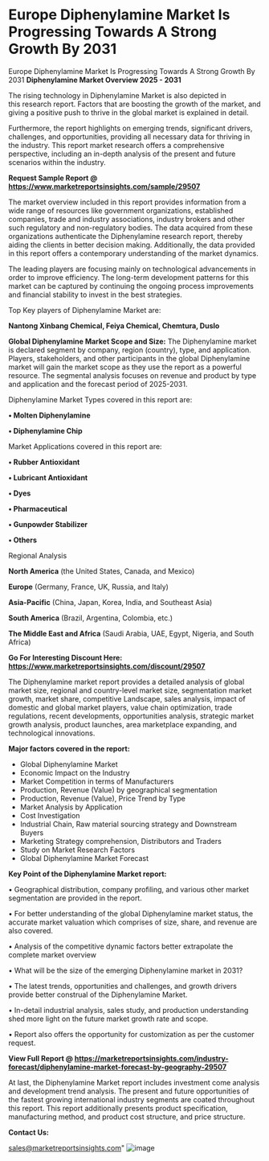 # Europe Diphenylamine Market Is Progressing Towards A Strong Growth By 2031
Europe Diphenylamine Market Is Progressing Towards A Strong Growth By 2031
<Strong> Diphenylamine Market Overview 2025 - 2031</strong>

The rising technology in Diphenylamine Market is also depicted in this research report. Factors that are boosting the growth of the market, and giving a positive push to thrive in the global market is explained in detail.

Furthermore, the report highlights on emerging trends, significant drivers, challenges, and opportunities, providing all necessary data for thriving in the industry. This report market research offers a comprehensive perspective, including an in-depth analysis of the present and future scenarios within the industry.

<strong>Request Sample Report @ <a href=https://www.marketreportsinsights.com/sample/29507>https://www.marketreportsinsights.com/sample/29507</a></strong>

The market overview included in this report provides information from a wide range of resources like government organizations, established companies, trade and industry associations, industry brokers and other such regulatory and non-regulatory bodies. The data acquired from these organizations authenticate the Diphenylamine research report, thereby aiding the clients in better decision making. Additionally, the data provided in this report offers a contemporary understanding of the market dynamics.

The leading players are focusing mainly on technological advancements in order to improve efficiency. The long-term development patterns for this market can be captured by continuing the ongoing process improvements and financial stability to invest in the best strategies.

Top Key players of Diphenylamine Market are:

<strong>Nantong Xinbang Chemical, Feiya Chemical, Chemtura, Duslo</strong>

<strong><b>Global Diphenylamine Market Scope and Size:</b></strong>
The Diphenylamine market is declared segment by company, region (country), type, and application. Players, stakeholders, and other participants in the global Diphenylamine market will gain the market scope as they use the report as a powerful resource. The segmental analysis focuses on revenue and product by type and application and the forecast period of 2025-2031.

Diphenylamine Market Types covered in this report are:

<strong>• Molten Diphenylamine

• Diphenylamine Chip</strong>

Market Applications covered in this report are:

<strong>• Rubber Antioxidant

• Lubricant Antioxidant

• Dyes

• Pharmaceutical

• Gunpowder Stabilizer

• Others</strong> 

Regional Analysis

<strong>North America</strong> (the United States, Canada, and Mexico)

<strong>Europe</strong> (Germany, France, UK, Russia, and Italy)

<strong>Asia-Pacific</strong> (China, Japan, Korea, India, and Southeast Asia)

<strong>South America</strong> (Brazil, Argentina, Colombia, etc.)

<strong>The Middle East and Africa</strong> (Saudi Arabia, UAE, Egypt, Nigeria, and South Africa)

<strong>Go For Interesting Discount Here: <a href=https://www.marketreportsinsights.com/discount/29507>https://www.marketreportsinsights.com/discount/29507</a></strong>

The Diphenylamine market report provides a detailed analysis of global market size, regional and country-level market size, segmentation market growth, market share, competitive Landscape, sales analysis, impact of domestic and global market players, value chain optimization, trade regulations, recent developments, opportunities analysis, strategic market growth analysis, product launches, area marketplace expanding, and technological innovations.

<strong><b>Major factors covered in the report:</b></strong>
<ul>
  <li>Global Diphenylamine Market </li>
  <li>Economic Impact on the Industry</li>
  <li>Market Competition in terms of Manufacturers</li>
  <li>Production, Revenue (Value) by geographical segmentation</li>
  <li>Production, Revenue (Value), Price Trend by Type</li>
  <li>Market Analysis by Application</li>
  <li>Cost Investigation</li>
  <li>Industrial Chain, Raw material sourcing strategy and Downstream Buyers</li>
  <li>Marketing Strategy comprehension, Distributors and Traders</li>
  <li>Study on Market Research Factors</li>
  <li>Global Diphenylamine Market Forecast</li>
</ul>

<strong><b>Key Point of the Diphenylamine Market report:</b></strong>

• Geographical distribution, company profiling, and various other market segmentation are provided in the report.

• For better understanding of the global Diphenylamine market status, the accurate market valuation which comprises of size, share, and revenue are also covered.

• Analysis of the competitive dynamic factors better extrapolate the complete market overview

• What will be the size of the emerging Diphenylamine market in 2031?

• The latest trends, opportunities and challenges, and growth drivers provide better construal of the Diphenylamine Market.

• In-detail industrial analysis, sales study, and production understanding shed more light on the future market growth rate and scope.

• Report also offers the opportunity for customization as per the customer request.

<strong><b>View Full Report @ <a href=https://marketreportsinsights.com/industry-forecast/diphenylamine-market-forecast-by-geography-29507>https://marketreportsinsights.com/industry-forecast/diphenylamine-market-forecast-by-geography-29507</a></b></strong>


At last, the Diphenylamine Market report includes investment come analysis and development trend analysis. The present and future opportunities of the fastest growing international industry segments are coated throughout this report. This report additionally presents product specification, manufacturing method, and product cost structure, and price structure.

<strong>Contact Us:</strong>

sales@marketreportsinsights.com"
![image](https://github.com/user-attachments/assets/e4fcbc14-9550-49bd-8c4e-ebeb0c575a04)
